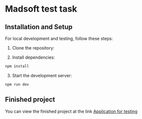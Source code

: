 # Madsoft test task

## Installation and Setup

For local development and testing, follow these steps:

1. Clone the repository:

2. Install dependencies:

```bash
npm install
```

3. Start the development server:

```bash
npm run dev
```

## Finished project

You can view the finished project at the link [Application for testing](https://madsoft-test-six.vercel.app/)

